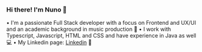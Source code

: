 ### Hi there! I'm Nuno :full_moon_with_face:

•	 I'm a passionate Full Stack developer with a focus on Frontend and UX/UI and an academic background in music production :space_invader:
•	 I work with Typescript, Javascript, HTML and CSS and have experience in Java as well :computer:
•	 My Linkedin page: [Linkedin](www.linkedin.com/in/nuno-craveiro) :rocket:
